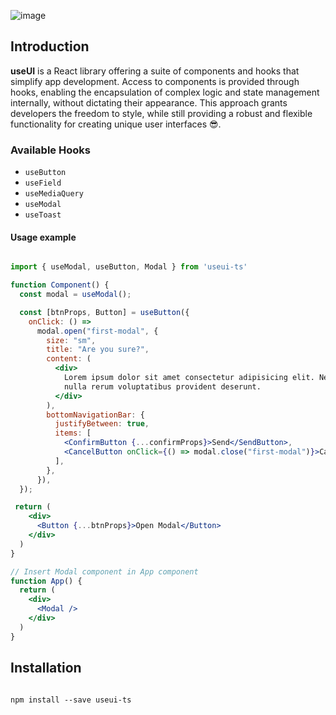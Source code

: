 ![image](https://github.com/emilov2501/use-ui/assets/19309946/896d7263-0fe1-4f78-bc1a-f55b03c202c1)

## Introduction

**useUI** is a React library offering a suite of components and hooks that simplify app development. Access to components is provided through hooks, enabling the encapsulation of complex logic and state management internally, without dictating their appearance. This approach grants developers the freedom to style, while still providing a robust and flexible functionality for creating unique user interfaces 😎.

### Available Hooks
- `useButton`
- `useField`
- `useMediaQuery`
- `useModal`
- `useToast`

#### Usage example
```jsx

import { useModal, useButton, Modal } from 'useui-ts'

function Component() {
  const modal = useModal();

  const [btnProps, Button] = useButton({
    onClick: () =>
      modal.open("first-modal", {
        size: "sm",
        title: "Are you sure?",
        content: (
          <div>
            Lorem ipsum dolor sit amet consectetur adipisicing elit. Nesciunt
            nulla rerum voluptatibus provident deserunt.
          </div>
        ),
        bottomNavigationBar: {
          justifyBetween: true,
          items: [
            <ConfirmButton {...confirmProps}>Send</SendButton>,
            <CancelButton onClick={() => modal.close("first-modal")}>Cancel</button>,
          ],
        },
      }),
  });

 return (
    <div>
      <Button {...btnProps}>Open Modal</Button>
    </div>
  )
}

// Insert Modal component in App component
function App() {
  return (
    <div>
      <Modal />
    </div>
  )
}

```

## Installation

```

npm install --save useui-ts

```
